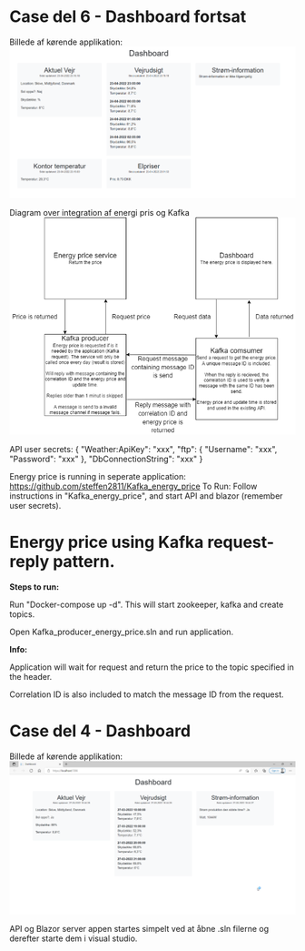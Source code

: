 # Case del 6 - Dashboard fortsat

Billede af kørende applikation:
![Alt text](Images/case6_dashboard.png "Title")

Diagram over integration af energi pris og Kafka
![Alt text](Images/case6.drawio.png "Title")

API user secrets:
{
  "Weather:ApiKey": "xxx",
  "ftp": {
    "Username": "xxx",
    "Password": "xxx"
  },
  "DbConnectionString": "xxx"
}

Energy price is running in seperate application: https://github.com/steffen2811/Kafka_energy_price
To Run: Follow instructions in "Kafka_energy_price", and start API and blazor (remember user secrets).

# Energy price using Kafka request-reply pattern.

<b>Steps to run:</b>

Run "Docker-compose up -d". This will start zookeeper, kafka and create topics.

Open Kafka_producer_energy_price.sln and run application.

<b>Info:</b>

Application will wait for request and return the price to the topic specified in the header. 

Correlation ID is also included to match the message ID from the request.

# Case del 4 - Dashboard

Billede af kørende applikation:
![Alt text](Images/Dashboard.png "Title")

API og Blazor server appen startes simpelt ved at åbne .sln filerne og derefter starte dem i visual studio.